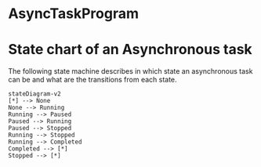 # AsyncTaskProgram


# State chart of an Asynchronous task

The following state machine describes in which state an asynchronous task can be and what are the transitions from each state.

```mermaid
stateDiagram-v2
[*] --> None
None --> Running
Running --> Paused
Paused --> Running
Paused --> Stopped
Running --> Stopped
Running --> Completed
Completed --> [*]
Stopped --> [*]
```